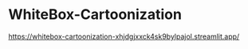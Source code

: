 # WhiteBox-Cartoonization

https://whitebox-cartoonization-xhjdgjxxck4sk9bylpajol.streamlit.app/

<!--[![Binder](https://mybinder.org/badge_logo.svg)](https://mybinder.org/v2/gh/MOAZ47/WhiteBox-Cartoonization/HEAD?urlpath=voila%2Frender%2Fapp.ipynb)-->


<!--https://whitebox-cartoon.herokuapp.com/-->
